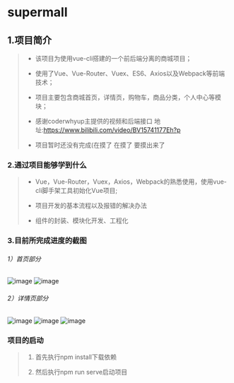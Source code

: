 # supermall

## 1.项目简介

> * 该项目为使用vue-cli搭建的一个前后端分离的商城项目；
> 
> * 使用了Vue、Vue-Router、Vuex、ES6、Axios以及Webpack等前端技术；
> 
> * 项目主要包含商城首页，详情页，购物车，商品分类，个人中心等模块；
> 
> * 感谢coderwhyup主提供的视频和后端接口  地址:https://www.bilibili.com/video/BV15741177Eh?p
> 
> * 项目暂时还没有完成(在摸了 在摸了 要摸出来了


### 2.通过项目能够学到什么

> * Vue，Vue-Router，Vuex，Axios，Webpack的熟悉使用，使用vue-cli脚手架工具初始化Vue项目;
> 
> * 项目开发的基本流程以及报错的解决办法
> 
> * 组件的封装、模块化开发、工程化


### 3.目前所完成进度的截图

###### 1）首页部分
![image](https://user-images.githubusercontent.com/68226979/122171616-807b5900-ceb2-11eb-9128-17b205483d02.png)
![image](https://user-images.githubusercontent.com/68226979/122171653-8c671b00-ceb2-11eb-9dfd-ef922048c09c.png)


###### 2）详情页部分
![image](https://user-images.githubusercontent.com/68226979/122170884-abb17880-ceb1-11eb-9c8b-1a0b39c3d10e.png)
![image](https://user-images.githubusercontent.com/68226979/122171555-6d688900-ceb2-11eb-8246-27437266af45.png)
![image](https://user-images.githubusercontent.com/68226979/122171580-76f1f100-ceb2-11eb-8f00-a7af7ef0d673.png)




### 项目的启动

> 1. 首先执行npm install下载依赖
> 
> 2. 然后执行npm run serve启动项目


